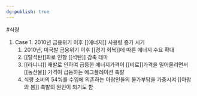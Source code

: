 ```yaml
---
dg-publish: true
---
```

#식량 



1. Case 1. 2010년 금융위기 이후 [[에너지]] 사용량 증가 시기
	1. 2010년, 미국발 금융위기 이후 [[경기 회복]]에 따른 에너지 수요 확대
	2. [[탈석탄]]화로 인항 [[석탄]] 감축 테마
	3. [[라니냐]] 재발로 인하여 급등한 에너지가격이 [[비료]]가격을 밀어올리면서 [[농산물]] 가격이 급등하는 에그플레이션 촉발
	4. 식량 소비의 54%를 수입에 의존하는 아랍인들의 물가부담을 가중시켜 [[아랍의 봄]] 촉발의 원인이 되기도 함
